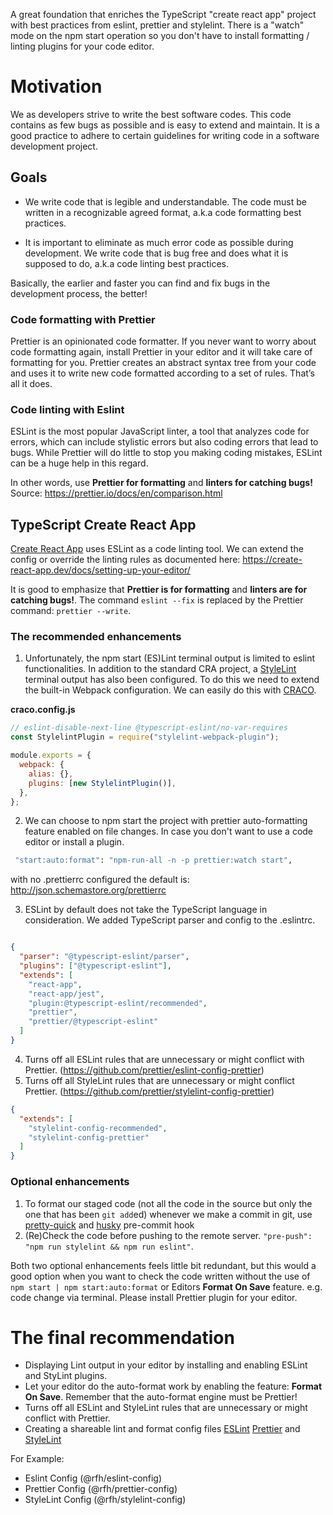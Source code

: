 A great foundation that enriches the TypeScript "create react app" project with best practices from eslint, prettier and stylelint. There is a "watch" mode on the npm start operation so you don't have to install formatting / linting plugins for your code editor.

# Motivation
We as developers strive to write the best software codes. This code contains as few bugs as possible and is easy to extend and maintain. It is a good practice to adhere to certain guidelines for writing code in a software development project.

## Goals

- We write code that is legible and understandable. The code must be written in a recognizable agreed format, a.k.a code formatting best practices.

- It is important to eliminate as much error code as possible during development. We write code that is bug free and does what it is supposed to do, a.k.a code linting best practices.

Basically, the earlier and faster you can find and fix bugs in the development process, the better!

### Code formatting with Prettier
Prettier is an opinionated code formatter. If you never want to worry about code formatting again, install Prettier in your editor and it will take care of formatting for you. Prettier creates an abstract syntax tree from your code and uses it to write new code formatted according to a set of rules. That’s all it does.

### Code linting with Eslint
ESLint is the most popular JavaScript linter, a tool that analyzes code for errors, which can include stylistic errors but also coding errors that lead to bugs. While Prettier will do little to stop you making coding mistakes, ESLint can be a huge help in this regard.

In other words, use **Prettier for formatting** and **linters for catching bugs!**
Source: https://prettier.io/docs/en/comparison.html

## TypeScript Create React App
[Create React App](https://github.com/facebook/create-react-app) uses ESLint as a code linting tool. We can extend the config or override the linting rules as documented here: https://create-react-app.dev/docs/setting-up-your-editor/

It is good to emphasize that **Prettier is for formatting** and **linters are for catching bugs!**. The command `eslint --fix` is replaced by the Prettier command: `prettier --write`.

### The recommended enhancements
1. Unfortunately, the npm start (ES)Lint terminal output is limited to eslint functionalities. In addition to the standard CRA project, a [StyleLint](https://stylelint.io/) terminal output has also been configured. To do this we need to extend the built-in Webpack configuration. We can easily do this with [CRACO](https://github.com/gsoft-inc/craco). 

**craco.config.js**

```javascript
// eslint-disable-next-line @typescript-eslint/no-var-requires
const StylelintPlugin = require("stylelint-webpack-plugin");

module.exports = {
  webpack: {
    alias: {},
    plugins: [new StylelintPlugin()],
  },
};
```
2. We can choose to npm start the project with prettier auto-formatting feature enabled on file changes. In case you don't want to use a code editor or install a plugin.
```bash
 "start:auto:format": "npm-run-all -n -p prettier:watch start",
```
with no .prettierrc configured the default is: http://json.schemastore.org/prettierrc

3. ESLint by default does not take the TypeScript language in consideration. We added TypeScript parser and config to the .eslintrc.
```json

{
  "parser": "@typescript-eslint/parser",
  "plugins": ["@typescript-eslint"],
  "extends": [
    "react-app",
    "react-app/jest",
    "plugin:@typescript-eslint/recommended",
    "prettier",
    "prettier/@typescript-eslint"
  ]
}

```
4. Turns off all ESLint rules that are unnecessary or might conflict with Prettier. (https://github.com/prettier/eslint-config-prettier)
5. Turns off all StyleLint rules that are unnecessary or might conflict Prettier. (https://github.com/prettier/stylelint-config-prettier)
```json
{
  "extends": [
    "stylelint-config-recommended",
    "stylelint-config-prettier"
  ]
}
```

### Optional enhancements
1. To format our staged code (not all the code in the source but only the one that has been `git add`ed) whenever we make a commit in git, use [pretty-quick](https://github.com/azz/pretty-quick) and [husky](https://github.com/azz/pretty-quick#pre-commit-hook) pre-commit hook
2. (Re)Check the code before pushing to the remote server. `"pre-push": "npm run stylelint && npm run eslint"`.

Both two optional enhancements feels little bit redundant, but this would a good option when you want to check the code written without the use of `npm start | npm start:auto:format` or Editors **Format On Save** feature. e.g. code change via terminal. Please install Prettier plugin for your editor. 

# The final recommendation
- Displaying Lint output in your editor by installing and enabling ESLint and StyLint plugins.
- Let your editor do the auto-format work by enabling the feature: **Format On Save**. Remember that the auto-format engine must be Prettier!
- Turns off all ESLint and StyleLint rules that are unnecessary or might conflict with Prettier.
- Creating a shareable lint and format config files [ESLint](https://eslint.org/docs/developer-guide/shareable-configs) [Prettier](https://prettier.io/docs/en/configuration.html#sharing-configurations) and [StyleLint](https://stylelint.io/user-guide/configure#extends)

For Example: 
- Eslint Config (@rfh/eslint-config)
- Prettier Config (@rfh/prettier-config)
- StyleLint Config (@rfh/stylelint-config)
